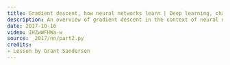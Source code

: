 ```yaml
---
title: Gradient descent, how neural networks learn | Deep learning, chapter 2
description: An overview of gradient descent in the context of neural networks.  This is a method used widely throughout machine learning for optimizing how a computer performs on certain tasks.
date: 2017-10-16
video: IHZwWFHWa-w
source: _2017/nn/part2.py
credits:
- Lesson by Grant Sanderson
---
```

